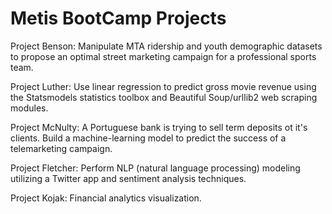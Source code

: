 # Metis BootCamp Projects

Project Benson: 
Manipulate MTA ridership and youth demographic datasets to propose an optimal street marketing campaign for a professional sports team.

Project Luther:
Use linear regression to predict gross movie revenue using the Statsmodels statistics toolbox and Beautiful Soup/urllib2 web scraping modules.

Project McNulty:
A Portuguese bank is trying to sell term deposits ot it's clients. Build a machine-learning model to predict the success of a telemarketing campaign.

Project Fletcher:
Perform NLP (natural language processing) modeling utilizing a Twitter app and sentiment analysis techniques.

Project Kojak:
Financial analytics visualization.

